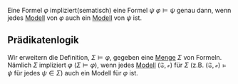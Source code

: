 Eine Formel $\varphi$ impliziert(sematisch) eine Formel $\psi$  $\varphi \vDash \psi$ genau dann, wenn jedes [Modell](Modell.md) von $\varphi$ auch ein [Modell](Modell.md) von $\psi$ ist.

## Prädikatenlogik

Wir erweitern die Definition, $\Sigma \vDash \varphi$, gegeben eine [Menge](Mengen.md) $\Sigma$ von Formeln. Nämlich $\Sigma$ impliziert $\varphi$ ($\Sigma \vDash \varphi$), wenn jedes [Modell](Modell.md) $(\mathfrak S, \mathcal v)$ für $\Sigma$ (z.B. $(\mathfrak S, \mathcal v) \vDash \psi$ für jedes $\psi\in\Sigma$) auch ein Modell für $\varphi$ ist.